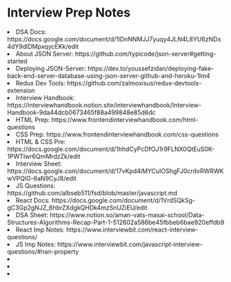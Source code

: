 # Interview Prep Notes

<li>DSA Docs: https://docs.google.com/document/d/1lDnNNMJJ7yuqy4JLN4L8YU6zNDx4dY9dlDMpxqycEKk/edit</li>
<li>About JSON Server: https://github.com/typicode/json-server#getting-started</li>
<li>Deploying JSON-Server: https://dev.to/youssefzidan/deploying-fake-back-end-server-database-using-json-server-github-and-heroku-1lm4</li>
<li>Redux Dev Tools: https://github.com/zalmoxisus/redux-devtools-extension</li>
<li>Interview Handbook: https://interviewhandbook.notion.site/interviewhandbook/Interview-Handbook-9da44dcb0673465f88a499848e85d6dc</li>
<li>HTML Prep: https://www.frontendinterviewhandbook.com/html-questions</li>
<li>CSS Prep: https://www.frontendinterviewhandbook.com/css-questions</li>
<li>HTML & CSS Pre: https://docs.google.com/document/d/1hhdCyPcDfOJ1r9FLNX0QtEuS0K-1PWTlwr6QmMrdzZk/edit</li>
<li>Interview Sheet: https://docs.google.com/document/d/17vKpd4iMYCuIOShgFJ0crdvRWRWKwVPQlG-6aN9CyJ8/edit</li>
<li>JS Questions: https://github.com/albseb511/fsd/blob/master/javascript.md</li>
<li>React Docs: https://docs.google.com/document/d/1VrdSQkSg-gC3Gp2gNJZ_6hbrZXdgkQHDk4mzSnUZiEU/edit</li>
<li>DSA Sheet: https://www.notion.so/aman-vats-masai-school/Data-Structures-Algorithms-Recap-Part-1-512602a586be45fbbeb6bae920effdb9 </li>
<li>React Imp Notes: https://www.interviewbit.com/react-interview-questions/</li>
<li>JS Imp Notes: https://www.interviewbit.com/javascript-interview-questions/#nan-property</li>
<li></li>
<li></li>
<li></li>